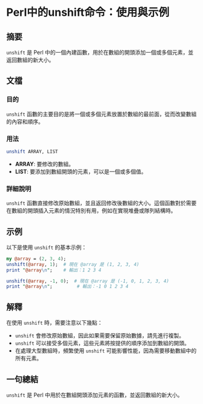 <!--
Meta Description: # Perl中的unshift命令：使用與示例 ## 摘要 `unshift` 是 Perl 中的一個內建函數，用於在數組的開頭添加一個或多個元素，並返回數組的新大小。 ## 文檔 ### 目的 `unshift` 函數的主要目的是將一個或多個元素放置於數組的最前面，從而改變數組的內容和順序。 ##...
Meta Keywords: unshift, array, perl, 並返回數組的新大小, list
-->

# Perl中的unshift命令：使用與示例

## 摘要
`unshift` 是 Perl 中的一個內建函數，用於在數組的開頭添加一個或多個元素，並返回數組的新大小。

## 文檔
### 目的
`unshift` 函數的主要目的是將一個或多個元素放置於數組的最前面，從而改變數組的內容和順序。

### 用法
```perl
unshift ARRAY, LIST
```
- **ARRAY**: 要修改的數組。
- **LIST**: 要添加到數組開頭的元素，可以是一個或多個值。

### 詳細說明
`unshift` 函數直接修改原始數組，並且返回修改後數組的大小。這個函數對於需要在數組的開頭插入元素的情況特別有用，例如在實現堆疊或隊列結構時。

## 示例
以下是使用 `unshift` 的基本示例：

```perl
my @array = (2, 3, 4);
unshift(@array, 1);  # 現在 @array 是 (1, 2, 3, 4)
print "@array\n";    # 輸出：1 2 3 4

unshift(@array, -1, 0);  # 現在 @array 是 (-1, 0, 1, 2, 3, 4)
print "@array\n";         # 輸出：-1 0 1 2 3 4
```

## 解釋
在使用 `unshift` 時，需要注意以下幾點：
- `unshift` 會修改原始數組，因此如果需要保留原始數據，請先進行複製。
- `unshift` 可以接受多個元素，這些元素將按提供的順序添加到數組的開頭。
- 在處理大型數組時，頻繁使用 `unshift` 可能影響性能，因為需要移動數組中的所有元素。

## 一句總結
`unshift` 是 Perl 中用於在數組開頭添加元素的函數，並返回數組的新大小。
